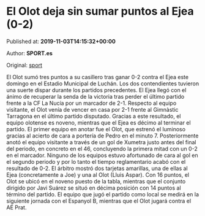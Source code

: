 
# El Olot deja sin sumar puntos al Ejea (0-2)

Published at: **2019-11-03T14:15:32+00:00**

Author: **SPORT.es**

Original: [sport](https://www.sport.es/es/noticias/segunda-division-b/el-olot-deja-sin-sumar-puntos-al-ejea-0-2-7712701)

El Olot sumó tres puntos a su casillero tras ganar 0-2 contra el Ejea este domingo en el Estadio Municipal de Luchán. Los dos contendientes tuvieron una suerte dispar durante los partidos precedentes. El Ejea llegó con el ánimo de recuperar la senda de la victoria tras perder el último partido frente a la CF La Nucía por un marcador de 2-1. Respecto al equipo visitante, el Olot venía de vencer en casa por 2-1 frente al Gimnàstic Tarragona en el último partido disputado. Gracias a este resultado, el equipo olotense es noveno, mientras que el Ejea es décimo al terminar el partido.
El primer equipo en anotar fue el Olot, que estrenó el luminoso gracias al acierto de cara a portería de Pedro en el minuto 7. Posteriormente anotó el equipo visitante a través de un gol de Xumetra justo antes del final del periodo, en concreto en el 46, concluyendo la primera mitad con un 0-2 en el marcador.
Ninguno de los equipos estuvo afortunado de cara al gol en el segundo periodo y por lo tanto el tiempo reglamentario acabó con el resultado de 0-2.
El árbitro mostró dos tarjetas amarillas, una de ellas al Ejea (concretamente a Joe) y una al Olot (Lluis Aspar).
Con 16 puntos, el Olot se ubicó en el noveno puesto de la tabla, mientras que el conjunto dirigido por Javi Suárez se situó en décima posición con 14 puntos al término del partido.
El equipo que jugó el partido como local se medirá en la siguiente jornada con el Espanyol B, mientras que el Olot jugará contra el AE Prat.
